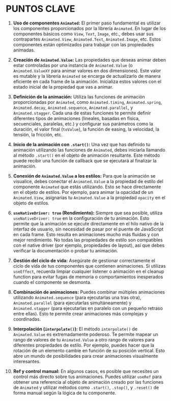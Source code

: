 # PUNTOS CLAVE

1.  **Uso de componentes `Animated`:** El primer paso fundamental es utilizar los componentes proporcionados por la librería `Animated`. En lugar de los componentes básicos como `View`, `Text`, `Image`, etc., debes usar sus contrapartes `Animated.View`, `Animated.Text`, `Animated.Image`, etc. Estos componentes están optimizados para trabajar con las propiedades animadas.

2.  **Creación de `Animated.Value`:** Las propiedades que deseas animar deben estar controladas por una instancia de `Animated.Value` (o `Animated.ValueXY` para animar valores en dos dimensiones). Este valor es mutable y la librería `Animated` se encarga de actualizarlo de manera eficiente en cada frame de la animación. Inicializa estos valores con el estado inicial de la propiedad que vas a animar.

3.  **Definición de la animación:** Utiliza las funciones de animación proporcionadas por `Animated`, como `Animated.timing`, `Animated.spring`, `Animated.decay`, `Animated.sequence`, `Animated.parallel`, y `Animated.stagger`. Cada una de estas funciones te permite definir diferentes tipos de animaciones (lineales, basadas en física, secuenciales, paralelas, etc.) y configurar sus parámetros como la duración, el valor final (`toValue`), la función de easing, la velocidad, la tensión, la fricción, etc.

4.  **Inicio de la animación con `.start()`:** Una vez que has definido tu animación utilizando las funciones de `Animated`, debes iniciarla llamando al método `.start()` en el objeto de animación resultante. Este método puede recibir una función de callback que se ejecutará al finalizar la animación.

5.  **Conexión de `Animated.Value` a los estilos:** Para que la animación se visualice, debes conectar el `Animated.Value` a la propiedad de estilo del componente `Animated` que estás utilizando. Esto se hace directamente en el objeto de estilos. Por ejemplo, para animar la opacidad de un `Animated.View`, asignarías tu `Animated.Value` a la propiedad `opacity` en el objeto de estilos.

6.  **`useNativeDriver: true` (Rendimiento):** Siempre que sea posible, utiliza `useNativeDriver: true` en la configuración de tu animación. Esto permite que la animación se ejecute directamente en el hilo nativo de la interfaz de usuario, sin necesidad de pasar por el puente de JavaScript en cada frame. Esto resulta en animaciones mucho más fluidas y con mejor rendimiento. No todas las propiedades de estilo son compatibles con el native driver (por ejemplo, propiedades de layout), así que debes verificar la documentación o probar tu animación.

7.  **Gestión del ciclo de vida:** Asegúrate de gestionar correctamente el ciclo de vida de tus componentes que contienen animaciones. Si utilizas `useEffect`, recuerda limpiar cualquier listener o animación en el cleanup function para evitar fugas de memoria o comportamientos inesperados cuando el componente se desmonta.

8.  **Combinación de animaciones:** Puedes combinar múltiples animaciones utilizando `Animated.sequence` (para ejecutarlas una tras otra), `Animated.parallel` (para ejecutarlas simultáneamente) y `Animated.stagger` (para ejecutarlas en paralelo con un pequeño retraso entre ellas). Esto te permite crear animaciones más complejas y coordinadas.

9.  **Interpolación (`interpolate()`):** El método `interpolate()` de `Animated.Value` es extremadamente poderoso. Te permite mapear un rango de valores de tu `Animated.Value` a otro rango de valores para diferentes propiedades de estilo. Por ejemplo, puedes hacer que la rotación de un elemento cambie en función de su posición vertical. Esto abre un mundo de posibilidades para crear animaciones visualmente interesantes.

10. **Ref y control manual:** En algunos casos, es posible que necesites un control más directo sobre tus animaciones. Puedes utilizar `useRef` para obtener una referencia al objeto de animación creado por las funciones de `Animated` y utilizar métodos como `.start()`, `.stop()`, y `.reset()` de forma manual según la lógica de tu componente.
